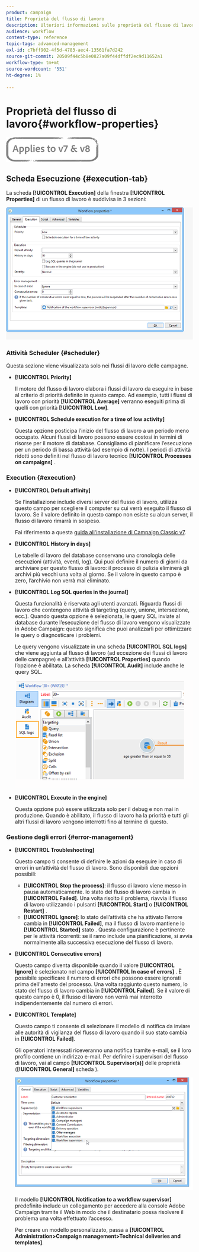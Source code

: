 ```yaml
---
product: campaign
title: Proprietà del flusso di lavoro
description: Ulteriori informazioni sulle proprietà del flusso di lavoro di Campaign
audience: workflow
content-type: reference
topic-tags: advanced-management
exl-id: c7bff902-4f5d-4783-aec4-13561fa7d242
source-git-commit: 20509f44c5b8e0827a09f44dffdf2ec9d11652a1
workflow-type: tm+mt
source-wordcount: '551'
ht-degree: 1%

---
```


# Proprietà del flusso di lavoro{#workflow-properties}

![](../../assets/common.svg)

## Scheda Esecuzione {#execution-tab}

La scheda **[!UICONTROL Execution]** della finestra **[!UICONTROL Properties]** di un flusso di lavoro è suddivisa in 3 sezioni:

![](assets/wf_execution_tab.png)

### Attività Scheduler {#scheduler}

Questa sezione viene visualizzata solo nei flussi di lavoro delle campagne.

* **[!UICONTROL Priority]**

   Il motore del flusso di lavoro elabora i flussi di lavoro da eseguire in base al criterio di priorità definito in questo campo. Ad esempio, tutti i flussi di lavoro con priorità **[!UICONTROL Average]** verranno eseguiti prima di quelli con priorità **[!UICONTROL Low]**.

* **[!UICONTROL Schedule execution for a time of low activity]**

   Questa opzione posticipa l’inizio del flusso di lavoro a un periodo meno occupato. Alcuni flussi di lavoro possono essere costosi in termini di risorse per il motore di database. Consigliamo di pianificare l’esecuzione per un periodo di bassa attività (ad esempio di notte). I periodi di attività ridotti sono definiti nel flusso di lavoro tecnico **[!UICONTROL Processes on campaigns]** .

### Execution {#execution}

* **[!UICONTROL Default affinity]**

   Se l’installazione include diversi server del flusso di lavoro, utilizza questo campo per scegliere il computer su cui verrà eseguito il flusso di lavoro. Se il valore definito in questo campo non esiste su alcun server, il flusso di lavoro rimarrà in sospeso.

   Fai riferimento a questa [guida all&#39;installazione di Campaign Classic v7](../../installation/using/configuring-campaign-server.md#high-availability-workflows-and-affinities).

* **[!UICONTROL History in days]**

   Le tabelle di lavoro del database conservano una cronologia delle esecuzioni (attività, eventi, log). Qui puoi definire il numero di giorni da archiviare per questo flusso di lavoro: il processo di pulizia eliminerà gli archivi più vecchi una volta al giorno. Se il valore in questo campo è zero, l’archivio non verrà mai eliminato.

* **[!UICONTROL Log SQL queries in the journal]**

   Questa funzionalità è riservata agli utenti avanzati. Riguarda flussi di lavoro che contengono attività di targeting (query, unione, intersezione, ecc.). Quando questa opzione è selezionata, le query SQL inviate al database durante l’esecuzione del flusso di lavoro vengono visualizzate in Adobe Campaign: questo significa che puoi analizzarli per ottimizzare le query o diagnosticare i problemi.

   Le query vengono visualizzate in una scheda **[!UICONTROL SQL logs]** che viene aggiunta al flusso di lavoro (ad eccezione dei flussi di lavoro delle campagne) e all’attività **[!UICONTROL Properties]** quando l’opzione è abilitata. La scheda **[!UICONTROL Audit]** include anche le query SQL.

   ![](assets/wf_tab_log_sql.png)

* **[!UICONTROL Execute in the engine]**

   Questa opzione può essere utilizzata solo per il debug e non mai in produzione. Quando è abilitato, il flusso di lavoro ha la priorità e tutti gli altri flussi di lavoro vengono interrotti fino al termine di questo.

### Gestione degli errori {#error-management}

* **[!UICONTROL Troubleshooting]**

   Questo campo ti consente di definire le azioni da eseguire in caso di errori in un’attività del flusso di lavoro. Sono disponibili due opzioni possibili:

   * **[!UICONTROL Stop the process]**: il flusso di lavoro viene messo in pausa automaticamente. lo stato del flusso di lavoro cambia in **[!UICONTROL Failed]**. Una volta risolto il problema, riavvia il flusso di lavoro utilizzando i pulsanti **[!UICONTROL Start]** o **[!UICONTROL Restart]** .
   * **[!UICONTROL Ignore]**: lo stato dell’attività che ha attivato l’errore cambia in  **[!UICONTROL Failed]**, ma il flusso di lavoro mantiene lo  **[!UICONTROL Started]** stato . Questa configurazione è pertinente per le attività ricorrenti: se il ramo include una pianificazione, si avvia normalmente alla successiva esecuzione del flusso di lavoro.

* **[!UICONTROL Consecutive errors]**

   Questo campo diventa disponibile quando il valore **[!UICONTROL Ignore]** è selezionato nel campo **[!UICONTROL In case of errors]** . È possibile specificare il numero di errori che possono essere ignorati prima dell&#39;arresto del processo. Una volta raggiunto questo numero, lo stato del flusso di lavoro cambia in **[!UICONTROL Failed]**. Se il valore di questo campo è 0, il flusso di lavoro non verrà mai interrotto indipendentemente dal numero di errori.

* **[!UICONTROL Template]**

   Questo campo ti consente di selezionare il modello di notifica da inviare alle autorità di vigilanza del flusso di lavoro quando il suo stato cambia in **[!UICONTROL Failed]**.

   Gli operatori interessati riceveranno una notifica tramite e-mail, se il loro profilo contiene un indirizzo e-mail. Per definire i supervisori del flusso di lavoro, vai al campo **[!UICONTROL Supervisor(s)]** delle proprietà (**[!UICONTROL General]** scheda ).

   ![](assets/wf-properties_select-supervisors.png)

   Il modello **[!UICONTROL Notification to a workflow supervisor]** predefinito include un collegamento per accedere alla console Adobe Campaign tramite il Web in modo che il destinatario possa risolvere il problema una volta effettuato l’accesso.

   Per creare un modello personalizzato, passa a **[!UICONTROL Administration>Campaign management>Technical deliveries and templates]**.
